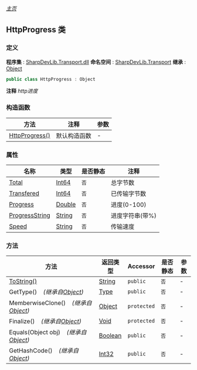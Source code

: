 ###### [主页](./Index.md "主页")
## HttpProgress 类
### 定义
**程序集** : [SharpDevLib.Transport.dll](./SharpDevLib.Transport.assembly.md "SharpDevLib.Transport.dll")
**命名空间** : [SharpDevLib.Transport](./SharpDevLib.Transport.namespace.md "SharpDevLib.Transport")
**继承** : [Object](https://learn.microsoft.com/en-us/dotnet/api/system.object "Object")
``` csharp
public class HttpProgress : Object
```
**注释**
*http进度*

### 构造函数
|方法|注释|参数|
|---|---|---|
|[HttpProgress()](./SharpDevLib.Transport.HttpProgress.ctor.md "HttpProgress()")|默认构造函数|-|

### 属性
|名称|类型|是否静态|注释|
|---|---|---|---|
|[Total](./SharpDevLib.Transport.HttpProgress.Total.md "Total")|[Int64](https://learn.microsoft.com/en-us/dotnet/api/system.int64 "Int64")|`否`|总字节数|
|[Transfered](./SharpDevLib.Transport.HttpProgress.Transfered.md "Transfered")|[Int64](https://learn.microsoft.com/en-us/dotnet/api/system.int64 "Int64")|`否`|已传输字节数|
|[Progress](./SharpDevLib.Transport.HttpProgress.Progress.md "Progress")|[Double](https://learn.microsoft.com/en-us/dotnet/api/system.double "Double")|`否`|进度(0-100)|
|[ProgressString](./SharpDevLib.Transport.HttpProgress.ProgressString.md "ProgressString")|[String](https://learn.microsoft.com/en-us/dotnet/api/system.string "String")|`否`|进度字符串(带%)|
|[Speed](./SharpDevLib.Transport.HttpProgress.Speed.md "Speed")|[String](https://learn.microsoft.com/en-us/dotnet/api/system.string "String")|`否`|传输速度|

### 方法
|方法|返回类型|Accessor|是否静态|参数|
|---|---|---|---|---|
|[ToString()](./SharpDevLib.Transport.HttpProgress.ToString.md "ToString()")|[String](https://learn.microsoft.com/en-us/dotnet/api/system.string "String")|`public`|`否`|-|
|GetType()&nbsp;&nbsp;&nbsp;&nbsp;*(继承自[Object](https://learn.microsoft.com/en-us/dotnet/api/system.object "Object"))*|[Type](https://learn.microsoft.com/en-us/dotnet/api/system.type "Type")|`public`|`否`|-|
|MemberwiseClone()&nbsp;&nbsp;&nbsp;&nbsp;*(继承自[Object](https://learn.microsoft.com/en-us/dotnet/api/system.object "Object"))*|[Object](https://learn.microsoft.com/en-us/dotnet/api/system.object "Object")|`protected`|`否`|-|
|Finalize()&nbsp;&nbsp;&nbsp;&nbsp;*(继承自[Object](https://learn.microsoft.com/en-us/dotnet/api/system.object "Object"))*|[Void](https://learn.microsoft.com/en-us/dotnet/api/system.void "Void")|`protected`|`否`|-|
|Equals(Object obj)&nbsp;&nbsp;&nbsp;&nbsp;*(继承自[Object](https://learn.microsoft.com/en-us/dotnet/api/system.object "Object"))*|[Boolean](https://learn.microsoft.com/en-us/dotnet/api/system.boolean "Boolean")|`public`|`否`|-|
|GetHashCode()&nbsp;&nbsp;&nbsp;&nbsp;*(继承自[Object](https://learn.microsoft.com/en-us/dotnet/api/system.object "Object"))*|[Int32](https://learn.microsoft.com/en-us/dotnet/api/system.int32 "Int32")|`public`|`否`|-|

